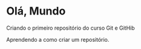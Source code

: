 # Olá, Mundo
Criando o primeiro repositório do curso Git e GitHib

Aprendendo a como criar um repositório.
